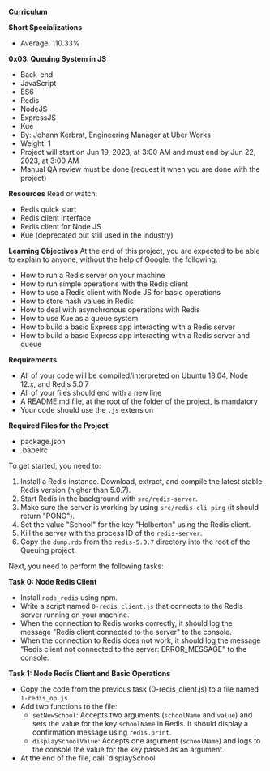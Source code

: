 **Curriculum**

**Short Specializations**
- Average: 110.33%

**0x03. Queuing System in JS**
- Back-end
- JavaScript
- ES6
- Redis
- NodeJS
- ExpressJS
- Kue
- By: Johann Kerbrat, Engineering Manager at Uber Works
- Weight: 1
- Project will start on Jun 19, 2023, at 3:00 AM and must end by Jun 22, 2023, at 3:00 AM
- Manual QA review must be done (request it when you are done with the project)

**Resources**
Read or watch:
- Redis quick start
- Redis client interface
- Redis client for Node JS
- Kue (deprecated but still used in the industry)

**Learning Objectives**
At the end of this project, you are expected to be able to explain to anyone, without the help of Google, the following:

- How to run a Redis server on your machine
- How to run simple operations with the Redis client
- How to use a Redis client with Node JS for basic operations
- How to store hash values in Redis
- How to deal with asynchronous operations with Redis
- How to use Kue as a queue system
- How to build a basic Express app interacting with a Redis server
- How to build a basic Express app interacting with a Redis server and queue

**Requirements**
- All of your code will be compiled/interpreted on Ubuntu 18.04, Node 12.x, and Redis 5.0.7
- All of your files should end with a new line
- A README.md file, at the root of the folder of the project, is mandatory
- Your code should use the `.js` extension

**Required Files for the Project**
- package.json
- .babelrc

To get started, you need to:
1. Install a Redis instance. Download, extract, and compile the latest stable Redis version (higher than 5.0.7).
2. Start Redis in the background with `src/redis-server`.
3. Make sure the server is working by using `src/redis-cli ping` (it should return "PONG").
4. Set the value "School" for the key "Holberton" using the Redis client.
5. Kill the server with the process ID of the `redis-server`.
6. Copy the `dump.rdb` from the `redis-5.0.7` directory into the root of the Queuing project.

Next, you need to perform the following tasks:

**Task 0: Node Redis Client**
- Install `node_redis` using npm.
- Write a script named `0-redis_client.js` that connects to the Redis server running on your machine.
- When the connection to Redis works correctly, it should log the message "Redis client connected to the server" to the console.
- When the connection to Redis does not work, it should log the message "Redis client not connected to the server: ERROR_MESSAGE" to the console.

**Task 1: Node Redis Client and Basic Operations**
- Copy the code from the previous task (0-redis_client.js) to a file named `1-redis_op.js`.
- Add two functions to the file:
  - `setNewSchool`: Accepts two arguments (`schoolName` and `value`) and sets the value for the key `schoolName` in Redis. It should display a confirmation message using `redis.print`.
  - `displaySchoolValue`: Accepts one argument (`schoolName`) and logs to the console the value for the key passed as an argument.
- At the end of the file, call `displaySchool